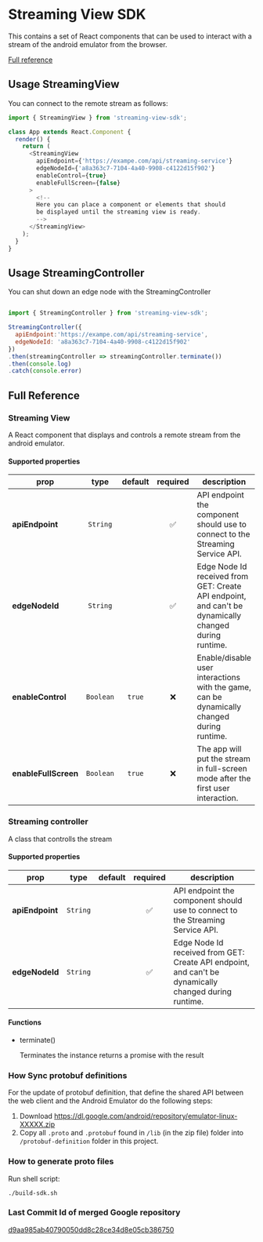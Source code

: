# Streaming View SDK

This contains a set of React components that can be used to interact with a stream of the android emulator from the browser.

[Full reference](#full-reference)

## Usage StreamingView

You can connect to the remote stream as follows:

```js
import { StreamingView } from 'streaming-view-sdk';

class App extends React.Component {
  render() {
    return (
      <StreamingView
        apiEndpoint={'https://exampe.com/api/streaming-service'}
        edgeNodeId={'a8a363c7-7104-4a40-9908-c4122d15f902'}
        enableControl={true}
        enableFullScreen={false}
      >
        <!--
        Here you can place a component or elements that should
        be displayed until the streaming view is ready.
        -->
      </StreamingView>
    );
  }
}
```

## Usage StreamingController

You can shut down an edge node with the StreamingController

```js

import { StreamingController } from 'streaming-view-sdk';

StreamingController({
  apiEndpoint:'https://exampe.com/api/streaming-service',
  edgeNodeId: 'a8a363c7-7104-4a40-9908-c4122d15f902'
})
.then(streamingController => streamingController.terminate())
.then(console.log)
.catch(console.error)

```

## Full Reference

### Streaming View

A React component that displays and controls a remote stream from the android emulator.

#### Supported properties

| prop                 |   type    | default |      required      | description                                                                                           |
| -------------------- | :-------: | :-----: | :----------------: | ----------------------------------------------------------------------------------------------------- |
| **apiEndpoint**      | `String`  |         | :white_check_mark: | API endpoint the component should use to connect to the Streaming Service API.                        |
| **edgeNodeId**       | `String`  |         | :white_check_mark: | Edge Node Id received from GET: Create API endpoint, and can't be dynamically changed during runtime. |
| **enableControl**    | `Boolean` | `true`  |        :x:         | Enable/disable user interactions with the game, can be dynamically changed during runtime.            |
| **enableFullScreen** | `Boolean` | `true`  |        :x:         | The app will put the stream in full-screen mode after the first user interaction.                     |


### Streaming controller

A class that controlls the stream

#### Supported properties

| prop                 |   type    | default |      required      | description                                                                                           |
| -------------------- | :-------: | :-----: | :----------------: | ----------------------------------------------------------------------------------------------------- |
| **apiEndpoint**      | `String`  |         | :white_check_mark: | API endpoint the component should use to connect to the Streaming Service API.                        |
| **edgeNodeId**       | `String`  |         | :white_check_mark: | Edge Node Id received from GET: Create API endpoint, and can't be dynamically changed during runtime. |


#### Functions

-  terminate()
    
    Terminates the  instance returns a promise with the result
    

### How Sync protobuf definitions

For the update of protobuf definition, that define the shared API
between the web client and the Android Emulator do the following steps:

1. Download https://dl.google.com/android/repository/emulator-linux-XXXXX.zip
2. Copy all `.proto` and `.protobuf` found in `/lib` (in the zip file) folder into `/protobuf-definition` folder in this project.

### How to generate proto files

Run shell script:

```
./build-sdk.sh
```

### Last Commit Id of merged Google repository

[d9aa985ab40790050dd8c28ce34d8e05cb386750](https://github.com/google/android-emulator-webrtc/commit/d9aa985ab40790050dd8c28ce34d8e05cb386750)
